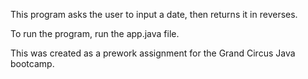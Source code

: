 This program asks the user to input a date, then returns it in reverses.

To run the program, run the app.java file.

This was created as a prework assignment for the Grand Circus Java bootcamp.
